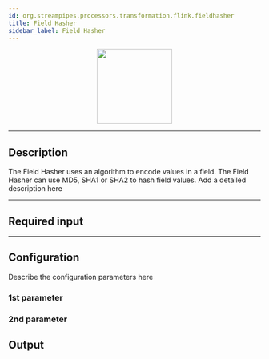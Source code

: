 ```yaml
---
id: org.streampipes.processors.transformation.flink.fieldhasher
title: Field Hasher
sidebar_label: Field Hasher
---
```




<p align="center"> 
    <img src="/docs/img/pipeline-elements/org.streampipes.processors.transformation.flink.fieldhasher/icon.png" width="150px;" class="pe-image-documentation"/>
</p>

***

## Description

The Field Hasher uses an algorithm to encode values in a field. The Field Hasher can use MD5, SHA1 or SHA2 to hash field values.
Add a detailed description here

***

## Required input


***

## Configuration

Describe the configuration parameters here

### 1st parameter


### 2nd parameter

## Output